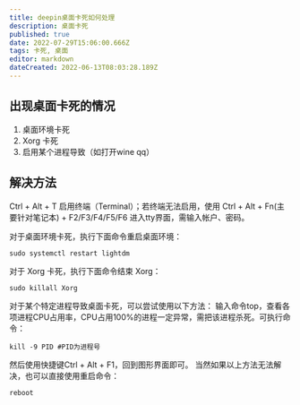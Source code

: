 ```yaml
---
title: deepin桌面卡死如何处理
description: 桌面卡死
published: true
date: 2022-07-29T15:06:00.666Z
tags: 卡死, 桌面
editor: markdown
dateCreated: 2022-06-13T08:03:28.189Z
---
```


## 出现桌面卡死的情况
1. 桌面环境卡死
2. Xorg 卡死
3. 启用某个进程导致（如打开wine qq）

## 解决方法
Ctrl + Alt + T 启用终端（Terminal）；若终端无法启用，使用 Ctrl + Alt + Fn(主要针对笔记本) + F2/F3/F4/F5/F6 进入tty界面，需输入帐户、密码。

对于桌面环境卡死，执行下面命令重启桌面环境：
```
sudo systemctl restart lightdm
```
对于 Xorg 卡死，执行下面命令结束 Xorg：
```
sudo killall Xorg
```
对于某个特定进程导致桌面卡死，可以尝试使用以下方法：
输入命令top，查看各项进程CPU占用率，CPU占用100%的进程一定异常，需把该进程杀死。可执行命令：
```
kill -9 PID #PID为进程号
```
然后使用快捷键Ctrl + Alt + F1，回到图形界面即可。
当然如果以上方法无法解决，也可以直接使用重启命令：
```
reboot
```

